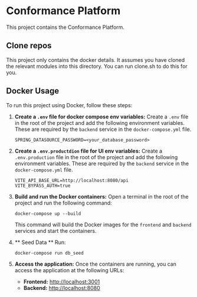 # Conformance Platform

This project contains the Conformance Platform.

## Clone repos

This project only contains the docker details. It assumes you have cloned the relevant modules into this directory.
You can run clone.sh to do this for you.

## Docker Usage

To run this project using Docker, follow these steps:

1.  **Create a `.env` file for docker compose env variables:**
    Create a `.env` file in the root of the project and add the following environment variables. These are required by the `backend` service in the `docker-compose.yml` file.

    ```
    SPRING_DATASOURCE_PASSWORD=<your_database_password>
    ```

1.  **Create a `.env.productdion` file for UI env variables:**
    Create a `.env.production` file in the root of the project and add the following environment variables. These are required by the `backend` service in the `docker-compose.yml` file.

    ```
    VITE_API_BASE_URL=http://localhost:8080/api
    VITE_BYPASS_AUTH=true
    ```

1.  **Build and run the Docker containers:**
    Open a terminal in the root of the project and run the following command:

    ```
    docker-compose up --build
    ```

    This command will build the Docker images for the `frontend` and `backend` services and start the containers.

1.  ** Seed Data **
    Run:

    ```
    docker-compose run db_seed
    ```

1.  **Access the application:**
    Once the containers are running, you can access the application at the following URLs:
    - **Frontend:** [http://localhost:3001](http://localhost:3001)
    - **Backend:** [http://localhost:8080](http://localhost:8080)
